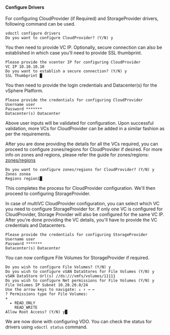 #### Configure Drivers

For configuring CloudProvider (if Required) and StorageProvider drivers, following command can be used.
```shell
vdoctl configure drivers
Do you want to configure CloudProvider? (Y/N) y
```
You then need to provide VC IP. Optionally, secure connection can also be established in which case you'll need to provide SSL thumbprint. 
```shell
Please provide the vcenter IP for configuring CloudProvider 
VC IP 10.10.10.10
Do you want to establish a secure connection? (Y/N) y
SSL Thumbprint █
```

You then need to provide the login credentials and Datacenter(s) for the vSphere Platform.

```shell
Please provide the credentials for configuring CloudProvider
Username user
Password *******
Datacenter(s) Datacenter
```

Above user inputs will be validated for configuration. Upon successful validation, more VCs for CloudProvider can be added in a similar fashion as per the requirements.

After you are done providing the details for all the VCs required, you can proceed to configure zones/regions for CloudProvider if desired. For more info on zones and regions, please refer the guide for zones/regions: [zones/regions](https://cloud-provider-vsphere.sigs.k8s.io/tutorials/deploying_cpi_and_csi_with_multi_dc_vc_aka_zones.html)


```shell
Do you want to configure zones/regions for CloudProvider? (Y/N) y
Zones zonea
Regions region1█
```


This completes the process for CloudProvider configuration. We'll then proceed to configuring StorageProvider.

In case of multiVC CloudProvider configuration, you can select which VC you need to configure StorageProvider for. If only one VC is configured for CloudProvider, Storage Provider will also be configured for the same VC IP.
After you're done providing the VC details, you'll have to provide the VC credentials and Datacenters. 
 
```shell
Please provide the credentials for configuring StorageProvider
Username user
Password *******
Datacenter(s) Datacenter
```

You can now configure File Volumes for StorageProvider if required. 

```shell
Do you wish to configure File Volumes? (Y/N) y
Do you wish to configure vSAN DataStores for File Volumes (Y/N) y
vSAN DataStore Url(s) //ds:///vmfs/volumes/11111
Do you wish to configure Net permissions for File Volumes (Y/N) y
File Volumes IP Subnet 10.20.20.0/24
Use the arrow keys to navigate: ↓ ↑ → ← 
? Permissions type for File Volumes: 
+   
  ▸ READ_ONLY
    READ_WRITE
Allow Root Access? (Y/N) y█
```
We are now done with configuring VDO. You can check the status for drivers using `vdoctl status` command.